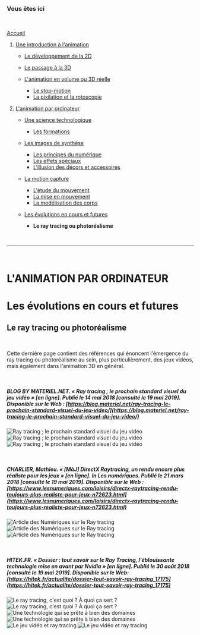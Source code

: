 <br/>

### Vous êtes ici

<br/>

[Accueil](index.md)

1. [Une introduction à l'animation](histoire.md)

    - [Le développement de la 2D](2d.md)
    - [Le passage à la 3D](3d.md)
    - [L'animation en volume ou 3D réelle](envolume.md)
    
        * [Le stop-motion](stopmotion.md)
        * [La pixilation et la rotoscopie](pixilation.md)

2. [L'animation par ordinateur](parordinateur.md)

    - [Une science technologique](science.md)
    
        * [Les formations](formation.md)
    
    - [Les images de synthèse](imagesdesynthèse.md)
    
        * [Les principes du numérique](numerique.md)
        * [Les effets spéciaux](effet.md)
        * [L'illusion des décors et accessoires](decor.md)
        
    - [La motion capture](motioncapture.md)
    
        * [L'étude du mouvement](etude.md)
        * [La mise en mouvement](mouvement.md)
        * [La modélisation des corps](corps.md)

    - [Les évolutions en cours et futures](evolution.md)
    
        * **Le ray tracing ou photoréalisme**
        
<br/>

--------------------------------------------------------

<br/>

# L'ANIMATION PAR ORDINATEUR
# Les évolutions en cours et futures
## Le ray tracing ou photoréalisme

<br/>

Cette dernière page contient des références qui énoncent l'émergence du ray tracing ou photoréalisme au sein, plus particulièrement, des jeux vidéos, mais également dans l'animation 3D en général.

<br/>

##### BLOG BY MATERIEL.NET. « Ray tracing ; le prochain standard visuel du jeu vidéo » [en ligne]. Publié le 14 mai 2018 [consulté le 19 mai 2019]. Disponible sur le Web : [https://blog.materiel.net/ray-tracing-le-prochain-standard-visuel-du-jeu-video/](https://blog.materiel.net/ray-tracing-le-prochain-standard-visuel-du-jeu-video/)

![Ray tracing ; le prochain standard visuel du jeu vidéo](images/rayI.JPG "Ray tracing ; le prochain standard visuel du jeu vidéo")
![Ray tracing ; le prochain standard visuel du jeu vidéo](images/rtracing.JPG "Ray tracing ; le prochain standard visuel du jeu vidéo")
![Ray tracing ; le prochain standard visuel du jeu vidéo](images/rayII.JPG "Ray tracing ; le prochain standard visuel du jeu vidéo")

<br/>

##### CHARLIER, Mathieu. « [MàJ] DirectX Raytracing, un rendu encore plus réaliste pour les jeux » [en ligne]. In _Les numériques_. Publié le 21 mars 2018 [consulté le 19 mai 2019]. Disponible sur le Web : [https://www.lesnumeriques.com/loisirs/directx-raytracing-rendu-toujours-plus-realiste-pour-jeux-n72623.html](https://www.lesnumeriques.com/loisirs/directx-raytracing-rendu-toujours-plus-realiste-pour-jeux-n72623.html)

![Article des Numériques sur le Ray tracing](images/raytracing.JPG "Le Raytracing, encore plus de réalisme pour les jeux")
![Article des Numériques sur le Ray tracing](images/raytracingII.JPG "Le Raytracing, encore plus de réalisme pour les jeux")
![Article des Numériques sur le Ray tracing](images/raytracingIII.JPG "Le Raytracing, encore plus de réalisme pour les jeux")

<br/>

##### HITEK.FR. « Dossier : tout savoir sur le Ray Tracing, l'éblouissante technologie mise en avant par Nvidia » [en ligne]. Publié le 30 août 2018 [consulté le 19 mai 2019]. Disponible sur le Web: [https://hitek.fr/actualite/dossier-tout-savoir-ray-tracing_17175](https://hitek.fr/actualite/dossier-tout-savoir-ray-tracing_17175)

![Le ray tracing, c'est quoi ? À quoi ça sert ?](images/tracingI.JPG "Le ray tracing, c'est quoi ? À quoi ça sert ?")
![Le ray tracing, c'est quoi ? À quoi ça sert ?](images/tracingII.JPG "Le ray tracing, c'est quoi ? À quoi ça sert ?")
![Une technologie qui se prête à bien des domaines](images/tracingIII.JPG "Une technologie qui se prête à bien des domaines")
![Une technologie qui se prête à bien des domaines](images/tracingIV.JPG "Une technologie qui se prête à bien des domaines")
![Le jeu vidéo et ray tracing](images/tracingV.JPG "Le jeu vidéo et ray tracing")
![Le jeu vidéo et ray tracing](images/tracingVI.JPG "Le jeu vidéo et ray tracing")

<br/>
